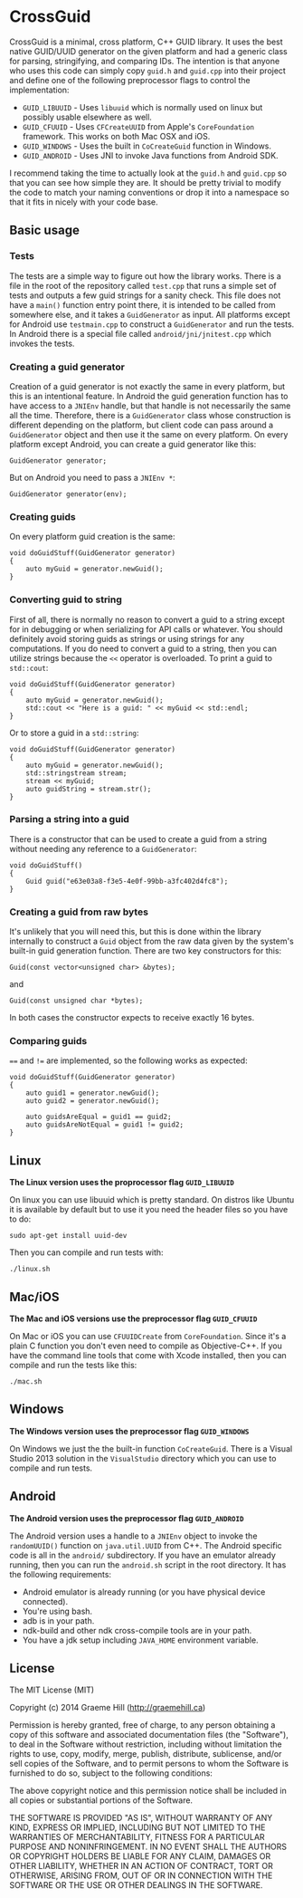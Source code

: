 # CrossGuid

CrossGuid is a minimal, cross platform, C++ GUID library. It uses the best
native GUID/UUID generator on the given platform and had a generic class for
parsing, stringifying, and comparing IDs. The intention is that anyone who
uses this code can simply copy `guid.h` and `guid.cpp` into their project and
define one of the following preprocessor flags to control the implementation:

* `GUID_LIBUUID` - Uses `libuuid` which is normally used on linux but possibly
  usable elsewhere as well.
* `GUID_CFUUID` - Uses `CFCreateUUID` from Apple's `CoreFoundation` framework.
  This works on both Mac OSX and iOS.
* `GUID_WINDOWS` - Uses the built in `CoCreateGuid` function in Windows.
* `GUID_ANDROID` - Uses JNI to invoke Java functions from Android SDK.

I recommend taking the time to actually look at the `guid.h` and `guid.cpp` so
that you can see how simple they are. It should be pretty trivial to modify
the code to match your naming conventions or drop it into a namespace so that it
fits in nicely with your code base.

## Basic usage

### Tests

The tests are a simple way to figure out how the library works. There is a file
in the root of the repository called `test.cpp` that runs a simple set of tests
and outputs a few guid strings for a sanity check. This file does not have a
`main()` function entry point there, it is intended to be called from somewhere
else, and it takes a `GuidGenerator` as input. All platforms except for Android
use `testmain.cpp` to construct a `GuidGenerator` and run the tests. In Android
there is a special file called `android/jni/jnitest.cpp` which invokes the
tests.

### Creating a guid generator

Creation of a guid generator is not exactly the same in every platform, but
this is an intentional feature. In Android the guid generation function has to
have access to a `JNIEnv` handle, but that handle is not necessarily the same
all the time. Therefore, there is a `GuidGenerator` class whose construction is
different depending on the platform, but client code can pass around a
`GuidGenerator` object and then use it the same on every platform. On every
platform except Android, you can create a guid generator like this:

    GuidGenerator generator;

But on Android you need to pass a `JNIEnv *`:

    GuidGenerator generator(env);

### Creating guids

On every platform guid creation is the same:

    void doGuidStuff(GuidGenerator generator)
    {
        auto myGuid = generator.newGuid();
    }

### Converting guid to string

First of all, there is normally no reason to convert a guid to a string except
for in debugging or when serializing for API calls or whatever. You should
definitely avoid storing guids as strings or using strings for any
computations. If you do need to convert a guid to a string, then you can
utilize strings because the `<<` operator is overloaded. To print a guid to
`std::cout`:

    
    void doGuidStuff(GuidGenerator generator)
    {
        auto myGuid = generator.newGuid();
        std::cout << "Here is a guid: " << myGuid << std::endl;
    }

Or to store a guid in a `std::string`:

    void doGuidStuff(GuidGenerator generator)
    {
        auto myGuid = generator.newGuid();
        std::stringstream stream;
        stream << myGuid;
        auto guidString = stream.str();
    }

### Parsing a string into a guid

There is a constructor that can be used to create a guid from a string without
needing any reference to a `GuidGenerator`:

    void doGuidStuff()
    {
        Guid guid("e63e03a8-f3e5-4e0f-99bb-a3fc402d4fc8");
    }

### Creating a guid from raw bytes

It's unlikely that you will need this, but this is done within the library
internally to construct a `Guid` object from the raw data given by the system's
built-in guid generation function. There are two key constructors for this:

    Guid(const vector<unsigned char> &bytes);

and

    Guid(const unsigned char *bytes);

In both cases the constructor expects to receive exactly 16 bytes.

### Comparing guids

`==` and `!=` are implemented, so the following works as expected:

    void doGuidStuff(GuidGenerator generator)
    {
        auto guid1 = generator.newGuid();
        auto guid2 = generator.newGuid();
        
        auto guidsAreEqual = guid1 == guid2;
        auto guidsAreNotEqual = guid1 != guid2;
    }

## Linux

**The Linux version uses the proprocessor flag `GUID_LIBUUID`**

On linux you can use libuuid which is pretty standard. On distros like Ubuntu
it is available by default but to use it you need the header files so you have
to do:

    sudo apt-get install uuid-dev

Then you can compile and run tests with:

    ./linux.sh

## Mac/iOS

**The Mac and iOS versions use the preprocessor flag `GUID_CFUUID`**

On Mac or iOS you can use `CFUUIDCreate` from `CoreFoundation`. Since it's a
plain C function you don't even need to compile as Objective-C++. If you have
the command line tools that come with Xcode installed, then you can compile and
run the tests like this:

    ./mac.sh

## Windows

**The Windows version uses the preprocessor flag `GUID_WINDOWS`**

On Windows we just the the built-in function `CoCreateGuid`. There is a Visual
Studio 2013 solution in the `VisualStudio` directory which you can use to
compile and run tests.

## Android

**The Android version uses the preprocessor flag `GUID_ANDROID`**

The Android version uses a handle to a `JNIEnv` object to invoke the
`randomUUID()` function on `java.util.UUID` from C++. The Android specific code
is all in the `android/` subdirectory. If you have an emulator already running,
then you can run the `android.sh` script in the root directory. It has the
following requirements:

* Android emulator is already running (or you have physical device connected).
* You're using bash.
* adb is in your path.
* ndk-build and other ndk cross-compile tools are in your path.
* You have a jdk setup including `JAVA_HOME` environment variable.

## License

The MIT License (MIT)

Copyright (c) 2014 Graeme Hill (http://graemehill.ca)

Permission is hereby granted, free of charge, to any person obtaining a copy
of this software and associated documentation files (the "Software"), to deal
in the Software without restriction, including without limitation the rights
to use, copy, modify, merge, publish, distribute, sublicense, and/or sell
copies of the Software, and to permit persons to whom the Software is
furnished to do so, subject to the following conditions:

The above copyright notice and this permission notice shall be included in
all copies or substantial portions of the Software.

THE SOFTWARE IS PROVIDED "AS IS", WITHOUT WARRANTY OF ANY KIND, EXPRESS OR
IMPLIED, INCLUDING BUT NOT LIMITED TO THE WARRANTIES OF MERCHANTABILITY,
FITNESS FOR A PARTICULAR PURPOSE AND NONINFRINGEMENT. IN NO EVENT SHALL THE
AUTHORS OR COPYRIGHT HOLDERS BE LIABLE FOR ANY CLAIM, DAMAGES OR OTHER
LIABILITY, WHETHER IN AN ACTION OF CONTRACT, TORT OR OTHERWISE, ARISING FROM,
OUT OF OR IN CONNECTION WITH THE SOFTWARE OR THE USE OR OTHER DEALINGS IN
THE SOFTWARE.
